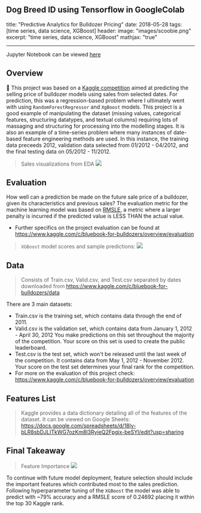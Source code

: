## Dog Breed ID using Tensorflow in GoogleColab

title: "Predictive Analytics for Bulldozer Pricing"
date: 2018-05-28
tags: [time series, data science, XGBoost]
header:
image: "images/scoobie.png"
excerpt: "time series, data science, XGBoost"
mathjax: "true"

---

Jupyter Notebook can be viewed [here](https://nbviewer.jupyter.org/github/t-shikuro/dog-breed-id/blob/master/notebooks/dog-vision.ipynb)

## Overview

🚜 This project was based on a [Kaggle competition](https://www.kaggle.com/c/bluebook-for-bulldozers/data) aimed at predicting the selling price of bulldozer models using sales from selected dates. For prediction, this was a regression-based problem where I ultimately went with using `RandomForestRegressor` and `XgBoost` models. This project is a good example of manipulating the dataset (missing values, categorical features, structuring datatypes, and textual columns) requiring lots of massaging and structuring for processing into the modelling stages. It is also an example of a time-series problem where many instances of date-based feature engineering methods are used. In this instance, the training data preceeds 2012, validation data selected from 01/2012 - 04/2012, and the final testing data on 05/2012 - 11/2012.

> Sales visualizations from EDA
> ![](images/1.png)

## Evaluation

How well can a prediction be made on the future sale price of a bulldozer, given its characteristics and previous sales? The evaluation metric for the machine learning model was based on [RMSLE](https://medium.com/analytics-vidhya/root-mean-square-log-error-rmse-vs-rmlse-935c6cc1802a), a metric where a larger penalty is incurred if the predicted value is LESS THAN the actual value.

- Further specifics on the project evaluation can be found at https://www.kaggle.com/c/bluebook-for-bulldozers/overview/evaluation

> `XGBoost` model scores and sample predictions:
> ![](images/2.png)

## Data

> Consists of Train.csv, Valid.csv, and Test.csv separated by dates downloaded from https://www.kaggle.com/c/bluebook-for-bulldozers/data

There are 3 main datasets:

- Train.csv is the training set, which contains data through the end of 2011.
- Valid.csv is the validation set, which contains data from January 1, 2012 - April 30, 2012 You make predictions on this set throughout the majority of the competition. Your score on this set is used to create the public leaderboard.
- Test.csv is the test set, which won't be released until the last week of the competition. It contains data from May 1, 2012 - November 2012. Your score on the test set determines your final rank for the competition.
- For more on the evaluation of this project check: https://www.kaggle.com/c/bluebook-for-bulldozers/overview/evaluation

## Features List

> Kaggle provides a data dictionary detailing all of the features of the dataset. It can be viewed on Google Sheets: https://docs.google.com/spreadsheets/d/18ly-bLR8sbDJLITkWG7ozKm8l3RyieQ2Fpgix-beSYI/edit?usp=sharing

## Final Takeaway

> Feature Importance
> ![](images/3.png)

To continue with future model deployment, feature selection should include the important features which contributed most to the sales prediction. Following hyperparameter tuning of the `XGBoost` the model was able to predict with ~79% accuracy and a RMSLE score of 0.24692 placing it within the top 30 Kaggle rank.
